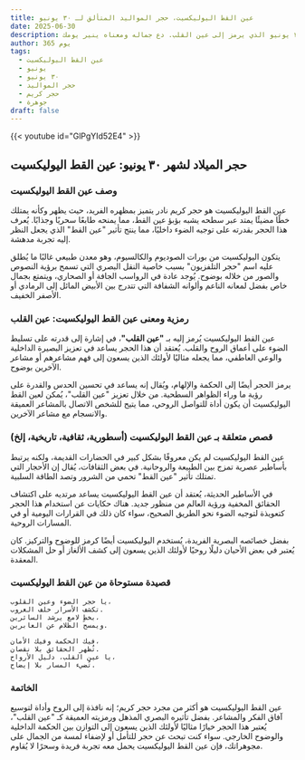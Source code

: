 ```yaml
---
title: عين القط اليوليكسيت، حجر المواليد المتألق لـ ٣٠ يونيو
date: 2025-06-30
description: اشعر بأهمية عين القط اليوليكسيت، حجر المواليد لـ ٣٠ يونيو الذي يرمز إلى عين القلب. دع جماله ومعناه ينير يومك.
author: 365 يوم
tags:
  - عين القط اليوليكسيت
  - يونيو
  - ٣٠ يونيو
  - حجر المواليد
  - حجر كريم
  - جوهرة
draft: false
---
```


{{< youtube id="GlPgYId52E4" >}}

## حجر الميلاد لشهر ٣٠ يونيو: عين القط اليوليكسيت

### وصف عين القط اليوليكسيت

عين القط اليوليكسيت هو حجر كريم نادر يتميز بمظهره الفريد، حيث يظهر وكأنه يمتلك خطًا مضيئًا يمتد عبر سطحه يشبه بؤبؤ عين القط، مما يمنحه طابعًا سحريًا وجذابًا. يُعرف هذا الحجر بقدرته على توجيه الضوء داخليًا، مما ينتج تأثير "عين القط" الذي يجعل النظر إليه تجربة مدهشة.

يتكون اليوليكسيت من بورات الصوديوم والكالسيوم، وهو معدن طبيعي غالبًا ما يُطلق عليه اسم "حجر التلفزيون" بسبب خاصية النقل البصري التي تسمح برؤية النصوص والصور من خلاله بوضوح. يُوجد عادة في الرواسب الجافة أو الصحاري، ويتمتع بجمال خاص بفضل لمعانه الناعم وألوانه الشفافة التي تتدرج بين الأبيض المائل إلى الرمادي أو الأصفر الخفيف.

### رمزية ومعنى عين القط اليوليكسيت: عين القلب

عين القط اليوليكسيت يُرمز إليه بـ **"عين القلب"**، في إشارة إلى قدرته على تسليط الضوء على أعماق الروح والقلب. يُعتقد أن هذا الحجر يساعد في تعزيز البصيرة الداخلية والوعي العاطفي، مما يجعله مثاليًا لأولئك الذين يسعون إلى فهم مشاعرهم أو مشاعر الآخرين بوضوح.

يرمز الحجر أيضًا إلى الحكمة والإلهام، ويُقال إنه يساعد في تحسين الحدس والقدرة على رؤية ما وراء الظواهر السطحية. من خلال تعزيز "عين القلب"، يُمكن لعين القط اليوليكسيت أن يكون أداة للتواصل الروحي، مما يتيح للشخص الاتصال بالمشاعر العميقة والانسجام مع مشاعر الآخرين.

### قصص متعلقة بـ عين القط اليوليكسيت (أسطورية، ثقافية، تاريخية، إلخ)

عين القط اليوليكسيت لم يكن معروفًا بشكل كبير في الحضارات القديمة، ولكنه يرتبط بأساطير عصرية تمزج بين الطبيعة والروحانية. في بعض الثقافات، يُقال إن الأحجار التي تمتلك تأثير "عين القط" تحمي من الشرور وتصد الطاقة السلبية.

في الأساطير الحديثة، يُعتقد أن عين القط اليوليكسيت يساعد مرتديه على اكتشاف الحقائق المخفية ورؤية العالم من منظور جديد. هناك حكايات عن استخدام هذا الحجر كتعويذة لتوجيه الضوء نحو الطريق الصحيح، سواء كان ذلك في القرارات اليومية أو في المسارات الروحية.

بفضل خصائصه البصرية الفريدة، يُستخدم اليوليكسيت أيضًا كرمز للوضوح والتركيز. كان يُعتبر في بعض الأحيان دليلًا روحيًا لأولئك الذين يسعون إلى كشف الألغاز أو حل المشكلات المعقدة.

### قصيدة مستوحاة من عين القط اليوليكسيت

```
يا حجر الضوء وعين القلوب،  
تكشف الأسرار خلف الغروب.  
بخطٍ لامع يرشد السائرين،  
ويمسح الظلام عن العابرين.

فيك الحكمة وفيك الأمان،  
تُظهر الحقائق بلا نقصان.  
يا عين القلب، دليل الأرواح،  
تُضيء المسار بلا إيضاح.
```

### الخاتمة

عين القط اليوليكسيت هو أكثر من مجرد حجر كريم؛ إنه نافذة إلى الروح وأداة لتوسيع آفاق الفكر والمشاعر. بفضل تأثيره البصري المذهل ورمزيته العميقة كـ "عين القلب"، يُعتبر هذا الحجر خيارًا مثاليًا لأولئك الذين يسعون إلى التوازن بين الحكمة الداخلية والوضوح الخارجي. سواء كنت تبحث عن حجر للتأمل أو لإضفاء لمسة من الجمال على مجوهراتك، فإن عين القط اليوليكسيت يحمل معه تجربة فريدة وسحرًا لا يُقاوم.